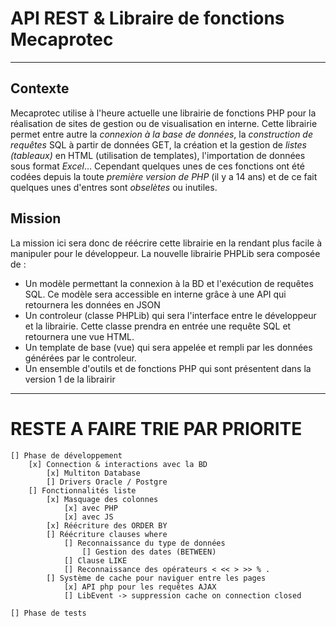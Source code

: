 # API REST & Libraire de fonctions Mecaprotec
---------------------------------------------

## Contexte

Mecaprotec utilise à l'heure actuelle une librairie de fonctions PHP pour la réalisation de sites de gestion ou de visualisation en interne. Cette librairie permet entre autre la *connexion à la base de données*, la *construction de requêtes* SQL à partir de données GET, la création et la gestion de *listes (tableaux)* en HTML (utilisation de templates), l'importation de données sous format *Excel*... Cependant quelques unes de ces fonctions ont été codées depuis la toute *première version de PHP* (il y a 14 ans) et de ce fait quelques unes d'entres sont *obselètes* ou inutiles.

## Mission

La mission ici sera donc de réécrire cette librairie en la rendant plus facile à manipuler pour le développeur. La nouvelle librairie PHPLib sera composée de :
* Un modèle permettant la connexion à la BD et l'exécution de requêtes SQL. Ce modèle sera accessible en interne grâce à une API qui retournera les données en JSON
* Un controleur (classe PHPLib) qui sera l'interface entre le développeur et la librairie. Cette classe prendra en entrée une requête SQL et retournera une vue HTML.
* Un template de base (vue) qui sera appelée et rempli par les données générées par le controleur.
* Un ensemble d'outils et de fonctions PHP qui sont présentent dans la version 1 de la librairir
 
---------------------------------------------------------------

# RESTE A FAIRE TRIE PAR PRIORITE
    
    [] Phase de développement
        [x] Connection & interactions avec la BD
            [x] Multiton Database
            [] Drivers Oracle / Postgre
        [] Fonctionnalités liste
            [x] Masquage des colonnes
                [x] avec PHP
                [x] avec JS
            [x] Réécriture des ORDER BY
            [] Réécriture clauses where
                [] Reconnaissance du type de données
                    [] Gestion des dates (BETWEEN)
                [] Clause LIKE
                [] Reconnaissance des opérateurs < << > >> % .
            [] Système de cache pour naviguer entre les pages
                [x] API php pour les requêtes AJAX
                [] LibEvent -> suppression cache on connection closed

    [] Phase de tests
